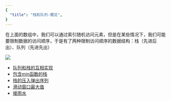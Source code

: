 ```yaml
---
{
  "title": "栈和队列-概览",
}
---
```


在上面的数组中，我们可以通过索引随机访问元素，但是在某些情况下，我们可能要限制数据的访问顺序，于是有了两种限制访问顺序的数据结构：栈（先进后出）、队列（先进先出）

![](https://i.loli.net/2019/08/18/xqbQD8UEW1cRPFs.jpg)


- [队列和栈的互相实现](http://www.conardli.top/docs/dataStructure/栈和队列/用两个栈实现队列.html#题目)
- [包含min函数的栈](http://www.conardli.top/docs/dataStructure/%E6%A0%88%E5%92%8C%E9%98%9F%E5%88%97/%E5%8C%85%E5%90%ABmin%E5%87%BD%E6%95%B0%E7%9A%84%E6%A0%88.html)
- [栈的压入弹出序列](http://www.conardli.top/docs/dataStructure/%E6%A0%88%E5%92%8C%E9%98%9F%E5%88%97/%E6%A0%88%E7%9A%84%E5%8E%8B%E5%85%A5%E5%BC%B9%E5%87%BA%E5%BA%8F%E5%88%97.html)
- [滑动窗口最大值](http://www.conardli.top/docs/dataStructure/%E6%A0%88%E5%92%8C%E9%98%9F%E5%88%97/%E6%BB%91%E5%8A%A8%E7%AA%97%E5%8F%A3%E7%9A%84%E6%9C%80%E5%A4%A7%E5%80%BC.html)
- [接雨水](https://leetcode-cn.com/problems/trapping-rain-water/)


